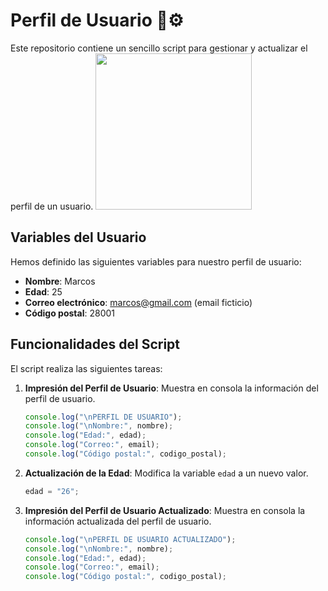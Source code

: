 # Perfil de Usuario 👤⚙️

Este repositorio contiene un sencillo script para gestionar y actualizar el perfil de un usuario. 
<img src="https://github.com/user-attachments/assets/477fe444-04b8-4347-8a38-4b39ba3c6fee" width="250">


## Variables del Usuario

Hemos definido las siguientes variables para nuestro perfil de usuario:

- **Nombre**: Marcos
- **Edad**: 25
- **Correo electrónico**: marcos@gmail.com (email ficticio)
- **Código postal**: 28001

## Funcionalidades del Script

El script realiza las siguientes tareas:

1. **Impresión del Perfil de Usuario**: Muestra en consola la información del perfil de usuario.
    ```javascript
    console.log("\nPERFIL DE USUARIO");
    console.log("\nNombre:", nombre);
    console.log("Edad:", edad);
    console.log("Correo:", email);
    console.log("Código postal:", codigo_postal);
    ```

2. **Actualización de la Edad**: Modifica la variable `edad` a un nuevo valor.
    ```javascript
    edad = "26";
    ```

3. **Impresión del Perfil de Usuario Actualizado**: Muestra en consola la información actualizada del perfil de usuario.
    ```javascript
    console.log("\nPERFIL DE USUARIO ACTUALIZADO");
    console.log("\nNombre:", nombre);
    console.log("Edad:", edad);
    console.log("Correo:", email);
    console.log("Código postal:", codigo_postal);
    ```





